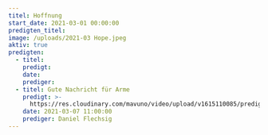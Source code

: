```yaml
---
titel: Hoffnung
start_date: 2021-03-01 00:00:00
predigten_titel:
image: /uploads/2021-03 Hope.jpeg
aktiv: true
predigten:
  - titel:
    predigt:
    date:
    prediger:
  - titel: Gute Nachricht für Arme
    predigt: >-
      https://res.cloudinary.com/mavuno/video/upload/v1615110085/predigten/2021-03%20Hoffnung%20in%20der%20Dunkelheit/2021-03-07_GoDi_Mavuno_Berlin_-_Hoffnung_1.mp3
    date: 2021-03-07 11:00:00
    prediger: Daniel Flechsig
---
```


